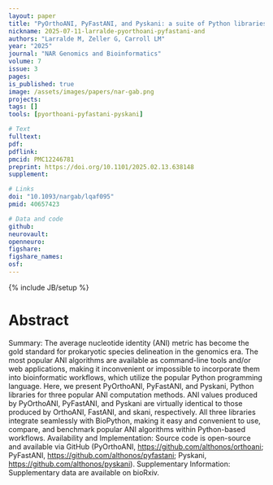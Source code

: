 ```yaml
---
layout: paper
title: "PyOrthoANI, PyFastANI, and Pyskani: a suite of Python libraries for computation of average nucleotide identity"
nickname: 2025-07-11-larralde-pyorthoani-pyfastani-and
authors: "Larralde M, Zeller G, Carroll LM"
year: "2025"
journal: "NAR Genomics and Bioinformatics"
volume: 7
issue: 3
pages:
is_published: true
image: /assets/images/papers/nar-gab.png
projects:
tags: []
tools: [pyorthoani-pyfastani-pyskani]

# Text
fulltext:
pdf:
pdflink:
pmcid: PMC12246781
preprint: https://doi.org/10.1101/2025.02.13.638148
supplement:

# Links
doi: "10.1093/nargab/lqaf095"
pmid: 40657423

# Data and code
github:
neurovault:
openneuro:
figshare:
figshare_names:
osf:
---
```

{% include JB/setup %}

# Abstract

Summary: The average nucleotide identity (ANI) metric has become the gold standard for prokaryotic species delineation in the genomics era. The most popular ANI algorithms are available as command-line tools and/or web applications, making it inconvenient or impossible to incorporate them into bioinformatic workflows, which utilize the popular Python programming language. Here, we present PyOrthoANI, PyFastANI, and Pyskani, Python libraries for three popular ANI computation methods. ANI values produced by PyOrthoANI, PyFastANI, and Pyskani are virtually identical to those produced by OrthoANI, FastANI, and skani, respectively. All three libraries integrate seamlessly with BioPython, making it easy and convenient to use, compare, and benchmark popular ANI algorithms within Python-based workflows. Availability and Implementation: Source code is open-source and available via GitHub (PyOrthoANI, https://github.com/althonos/orthoani; PyFastANI, https://github.com/althonos/pyfastani; Pyskani, https://github.com/althonos/pyskani). Supplementary Information: Supplementary data are available on bioRxiv.
